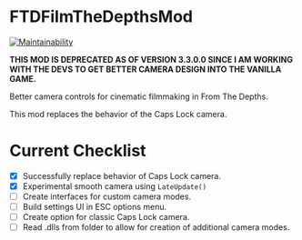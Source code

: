 FTDFilmTheDepthsMod
===================
[![Maintainability](https://api.codeclimate.com/v1/badges/4fdc744c9aa577398ee8/maintainability)](https://codeclimate.com/github/Cappycot/FTDFilmTheDepthsMod/maintainability)

**THIS MOD IS DEPRECATED AS OF VERSION 3.3.0.0 SINCE I AM WORKING WITH THE DEVS TO GET BETTER CAMERA DESIGN INTO THE VANILLA GAME.**

Better camera controls for cinematic filmmaking in From The Depths.

This mod replaces the behavior of the Caps Lock camera.

Current Checklist
=================
- [x] Successfully replace behavior of Caps Lock camera.
- [x] Experimental smooth camera using `LateUpdate()`
- [ ] Create interfaces for custom camera modes.
- [ ] Build settings UI in ESC options menu.
- [ ] Create option for classic Caps Lock camera.
- [ ] Read .dlls from folder to allow for creation of additional camera modes.
